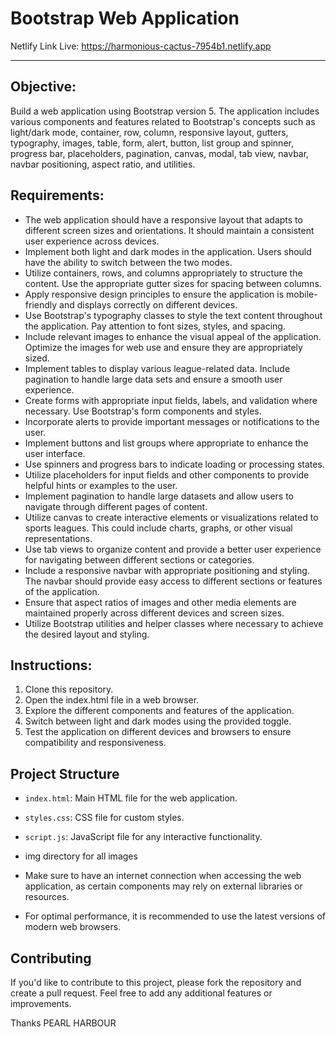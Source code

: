 # Bootstrap Web Application

Netlify Link Live: https://harmonious-cactus-7954b1.netlify.app

---

## Objective:

Build a web application using Bootstrap version 5. The application includes various components and features related to Bootstrap's concepts such as light/dark mode, container, row, column, responsive layout, gutters, typography, images, table, form, alert, button, list group and spinner, progress bar, placeholders, pagination, canvas, modal, tab view, navbar, navbar positioning, aspect ratio, and utilities.

## Requirements:

- The web application should have a responsive layout that adapts to different screen sizes and orientations. It should maintain a consistent user experience across devices.
- Implement both light and dark modes in the application. Users should have the ability to switch between the two modes.
- Utilize containers, rows, and columns appropriately to structure the content. Use the appropriate gutter sizes for spacing between columns.
- Apply responsive design principles to ensure the application is mobile-friendly and displays correctly on different devices.
- Use Bootstrap's typography classes to style the text content throughout the application. Pay attention to font sizes, styles, and spacing.
- Include relevant images to enhance the visual appeal of the application. Optimize the images for web use and ensure they are appropriately sized.
- Implement tables to display various league-related data. Include pagination to handle large data sets and ensure a smooth user experience.
- Create forms with appropriate input fields, labels, and validation where necessary. Use Bootstrap's form components and styles.
- Incorporate alerts to provide important messages or notifications to the user.
- Implement buttons and list groups where appropriate to enhance the user interface.
- Use spinners and progress bars to indicate loading or processing states.
- Utilize placeholders for input fields and other components to provide helpful hints or examples to the user.
- Implement pagination to handle large datasets and allow users to navigate through different pages of content.
- Utilize canvas to create interactive elements or visualizations related to sports leagues. This could include charts, graphs, or other visual representations.
- Use tab views to organize content and provide a better user experience for navigating between different sections or categories.
- Include a responsive navbar with appropriate positioning and styling. The navbar should provide easy access to different sections or features of the application.
- Ensure that aspect ratios of images and other media elements are maintained properly across different devices and screen sizes.
- Utilize Bootstrap utilities and helper classes where necessary to achieve the desired layout and styling.

## Instructions:

1. Clone this repository.
2. Open the index.html file in a web browser.
3. Explore the different components and features of the application.
4. Switch between light and dark modes using the provided toggle.
5. Test the application on different devices and browsers to ensure compatibility and responsiveness.

## Project Structure

- `index.html`: Main HTML file for the web application.
- `styles.css`: CSS file for custom styles.
- `script.js`: JavaScript file for any interactive functionality.
- img directory for all images

- Make sure to have an internet connection when accessing the web application, as certain components may rely on external libraries or resources.
- For optimal performance, it is recommended to use the latest versions of modern web browsers.

## Contributing

If you'd like to contribute to this project, please fork the repository and create a pull request. Feel free to add any additional features or improvements.

Thanks
PEARL HARBOUR